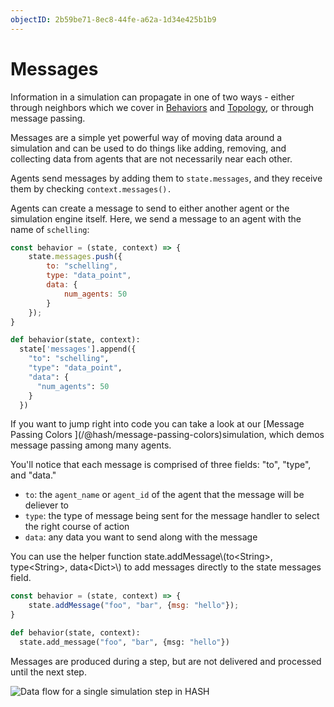 ```yaml
---
objectID: 2b59be71-8ec8-44fe-a62a-1d34e425b1b9
---
```


# Messages

Information in a simulation can propagate in one of two ways - either through neighbors which we cover in [Behaviors](/docs/simulation/creating-simulations/behaviors/) and [Topology](/docs/simulation/creating-simulations/configuration/topology/), or through message passing.

Messages are a simple yet powerful way of moving data around a simulation and can be used to do things like adding, removing, and collecting data from agents that are not necessarily near each other.

Agents send messages by adding them to `state.messages`, and they receive them by checking `context.messages().`

Agents can create a message to send to either another agent or the simulation engine itself. Here, we send a message to an agent with the name of `schelling`:

<Tabs>
<Tab title="JavaScript" >


```javascript
const behavior = (state, context) => {
    state.messages.push({
        to: "schelling",
        type: "data_point",
        data: {
            num_agents: 50
        }
    });
}
```

</Tab >

<Tab title="Python" >


```python
def behavior(state, context):  
  state['messages'].append({
    "to": "schelling",
    "type": "data_point",
    "data": {
      "num_agents": 50
    }
  })
```

</Tab>
</Tabs>

<Hint style="info">
If you want to jump right into code you can take a look at our [Message Passing Colors ](/@hash/message-passing-colors)simulation, which demos message passing among many agents.
</Hint>

You'll notice that each message is comprised of three fields: "to", "type", and "data."

* `to`:  the `agent_name` or `agent_id` of the agent that the message will be deliever to
* `type`: the type of message being sent for the message handler to select the right course of action
* `data`: any data you want to send along with the message

<Hint style="info">
You can use the helper function state.addMessage\(to&lt;String&gt;, type&lt;String&gt;, data&lt;Dict&gt;\) to add messages directly to the state messages field.
</Hint>

<Tabs>
<Tab title="JavaScript" >


```javascript
const behavior = (state, context) => {
    state.addMessage("foo", "bar", {msg: "hello"});
}
```

</Tab >

<Tab title="Python" >


```python
def behavior(state, context):
  state.add_message("foo", "bar", {msg: "hello"})
```

</Tab>
</Tabs>

Messages are produced during a step, but are not delivered and processed until the next step.

![Data flow for a single simulation step in HASH](https://cdn-us1.hash.ai/site/docs/image%20%2824%29.png)


